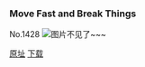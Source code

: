 ### Move Fast and Break Things
No.1428
![图片不见了~~~](https://imgs.xkcd.com/comics/move_fast_and_break_things.png)

[原址](https://xkcd.com//1428) [下载](https://imgs.xkcd.com/comics/move_fast_and_break_things.png)

